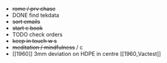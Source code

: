 - ~~rome / prv chase~~
- DONE find tekdata
- ~~sort emails~~
- ~~start c book~~
- TODO check orders
- ~~keep in touch w s~~
- ~~meditation / mindfulness~~ / c
- [[1960]] 3mm deviation on HDPE in centre [[1960_Vactest]]